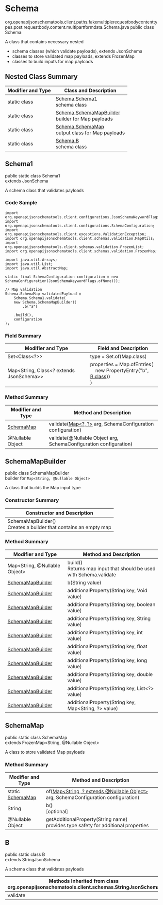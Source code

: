 # Schema
org.openapijsonschematools.client.paths.fakemultiplerequestbodycontenttypes.post.requestbody.content.multipartformdata.Schema.java
public class Schema

A class that contains necessary nested
- schema classes (which validate payloads), extends JsonSchema
- classes to store validated map payloads, extends FrozenMap
- classes to build inputs for map payloads

## Nested Class Summary
| Modifier and Type | Class and Description |
| ----------------- | ---------------------- |
| static class | [Schema.Schema1](#schema1)<br> schema class |
| static class | [Schema.SchemaMapBuilder](#schemamapbuilder)<br> builder for Map payloads |
| static class | [Schema.SchemaMap](#schemamap)<br> output class for Map payloads |
| static class | [Schema.B](#b)<br> schema class |

## Schema1
public static class Schema1<br>
extends JsonSchema

A schema class that validates payloads

### Code Sample
```
import org.openapijsonschematools.client.configurations.JsonSchemaKeywordFlags;
import org.openapijsonschematools.client.configurations.SchemaConfiguration;
import org.openapijsonschematools.client.exceptions.ValidationException;
import org.openapijsonschematools.client.schemas.validation.MapUtils;
import org.openapijsonschematools.client.schemas.validation.FrozenList;
import org.openapijsonschematools.client.schemas.validation.FrozenMap;

import java.util.Arrays;
import java.util.List;
import java.util.AbstractMap;

static final SchemaConfiguration configuration = new SchemaConfiguration(JsonSchemaKeywordFlags.ofNone());

// Map validation
Schema.SchemaMap validatedPayload =
    Schema.Schema1.validate(
    new Schema.SchemaMapBuilder()
        .b("a")

    .build(),
    configuration
);
```

### Field Summary
| Modifier and Type | Field and Description |
| ----------------- | ---------------------- |
| Set<Class<?>> | type = Set.of(Map.class) |
| Map<String, Class<? extends JsonSchema>> | properties = Map.ofEntries(<br>&nbsp;&nbsp;&nbsp;&nbsp;new PropertyEntry("b", [B.class](#b)))<br>)<br> |

### Method Summary
| Modifier and Type | Method and Description |
| ----------------- | ---------------------- |
| [SchemaMap](#schemamap) | validate([Map&lt;?, ?&gt;](#schemamapbuilder) arg, SchemaConfiguration configuration) |
| @Nullable Object | validate(@Nullable Object arg, SchemaConfiguration configuration) |
## SchemaMapBuilder
public class SchemaMapBuilder<br>
builder for `Map<String, @Nullable Object>`

A class that builds the Map input type

### Constructor Summary
| Constructor and Description |
| --------------------------- |
| SchemaMapBuilder()<br>Creates a builder that contains an empty map |

### Method Summary
| Modifier and Type | Method and Description |
| ----------------- | ---------------------- |
| Map<String, @Nullable Object> | build()<br>Returns map input that should be used with Schema.validate |
| [SchemaMapBuilder](#schemamapbuilder) | b(String value) |
| [SchemaMapBuilder](#schemamapbuilder) | additionalProperty(String key, Void value) |
| [SchemaMapBuilder](#schemamapbuilder) | additionalProperty(String key, boolean value) |
| [SchemaMapBuilder](#schemamapbuilder) | additionalProperty(String key, String value) |
| [SchemaMapBuilder](#schemamapbuilder) | additionalProperty(String key, int value) |
| [SchemaMapBuilder](#schemamapbuilder) | additionalProperty(String key, float value) |
| [SchemaMapBuilder](#schemamapbuilder) | additionalProperty(String key, long value) |
| [SchemaMapBuilder](#schemamapbuilder) | additionalProperty(String key, double value) |
| [SchemaMapBuilder](#schemamapbuilder) | additionalProperty(String key, List<?> value) |
| [SchemaMapBuilder](#schemamapbuilder) | additionalProperty(String key, Map<String, ?> value) |

## SchemaMap
public static class SchemaMap<br>
extends FrozenMap<String, @Nullable Object>

A class to store validated Map payloads

### Method Summary
| Modifier and Type | Method and Description |
| ----------------- | ---------------------- |
| static [SchemaMap](#schemamap) | of([Map<String, ? extends @Nullable Object>](#schemamapbuilder) arg, SchemaConfiguration configuration) |
| String | b()<br>[optional] |
| @Nullable Object | getAdditionalProperty(String name)<br>provides type safety for additional properties |

## B
public static class B<br>
extends StringJsonSchema

A schema class that validates payloads

| Methods Inherited from class org.openapijsonschematools.client.schemas.StringJsonSchema |
| ------------------------------------------------------------------ |
| validate                                                           |
